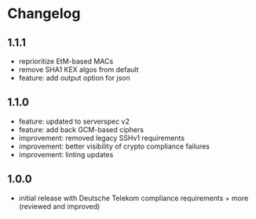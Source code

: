 # Changelog

## 1.1.1

* reprioritize EtM-based MACs
* remove SHA1 KEX algos from default
* feature: add output option for json

## 1.1.0

* feature: updated to serverspec v2
* feature: add back GCM-based ciphers
* improvement: removed legacy SSHv1 requirements
* improvement: better visibility of crypto compliance failures
* improvement: linting updates

## 1.0.0

* initial release with Deutsche Telekom compliance requirements + more (reviewed and improved)
